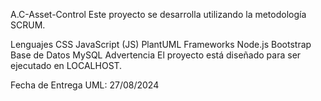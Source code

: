 A.C-Asset-Control
Este proyecto se desarrolla utilizando la metodología SCRUM.

Lenguajes
CSS
JavaScript (JS)
PlantUML
Frameworks
Node.js
Bootstrap
Base de Datos
MySQL
Advertencia
El proyecto está diseñado para ser ejecutado en LOCALHOST.

Fecha de Entrega UML: 27/08/2024
